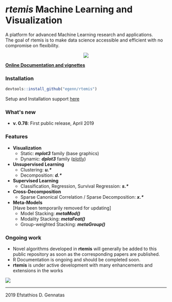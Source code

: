 **_rtemis_** Machine Learning and Visualization
===============================================
A platform for advanced Machine Learning research and applications.  
The goal of rtemis is to make data science accessible and efficient with no compromise on flexibility.

<div style="text-align:center">
<a href="https://rtemis.netlify.com">
<img align = "center" src="https://egenn.github.io/imgs/rtemis_logo.png">
</a>    
</div>

[__Online Documentation and vignettes__](https://rtemis.netlify.com)

### Installation
```r
devtools::install_github("egenn/rtemis")
```
Setup and Installation support [here](https://rtemis.netlify.com/setup.html)

### What's new
* __v. 0.78__: First public release, April 2019

### Features
* __Visualization__
     - Static: **_mplot3_** family (base graphics)
     - Dynamic: **_dplot3_** family ([plotly](https://plot.ly/r/))
* __Unsupervised Learning__
     - Clustering: **_u.\*_**
     - Decomposition: **_d.\*_**
* __Supervised Learning__
     - Classification, Regression, Survival Regression: **_s.\*_**
* __Cross-Decomposition__
     - Sparse Canonical Correlation / Sparse Decomposition: **_x.\*_**
* __Meta-Models__  
     [Have been temporarily removed for updating]
     - Model Stacking: **_metaMod()_**
     - Modality Stacking: **_metaFeat()_**
     - Group-weighted Stacking: **_metaGroup()_**

### Ongoing work
* Novel algorithms developed in __rtemis__ will generally be added to this public repository as soon as the corresponding papers are published.
* R Documentation is ongoing and should be completed soon.
* __rtemis__ is under active development with many enhancements and extensions in the works

<a href="https://rtemis.netlify.com">
<img align = "center" src="https://egenn.github.io/imgs/iris_CART.png">
</a>

---
2019 Efstathios D. Gennatas  

